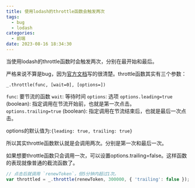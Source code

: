 ```yaml
---
title: 使用lodash的throttle函数会触发两次
tags:
  - bug
  - lodash
categories:
  - 前端
date: 2023-08-16 18:34:30
---
```

当使用lodash的throttle函数时会触发两次，分别在最开始和最后。

严格来说不算是bug，因为[官方文档](https://www.lodashjs.com/docs/lodash.throttle)写的很清楚。throttle函数其实有三个参数：

`_.throttle(func, [wait=0], [options=])`

`func`: 要节流的函数
`wait`: 等待时间
`options`: 选项
`options.leading=true` (boolean): 指定调用在节流开始前，也就是第一次点击。
`options.trailing=true` (boolean): 指定调用在节流结束后，也就是最后一次点击。

options的默认值为:`{leading: true, trailing: true}`

所以其实throttle函数默认就是会调用两次。分别是第一次和最后一次。

如果想要throttle函数只会调用一次，可以设置options.trailing=false。这样函数的表现就像普通的截流函数了。

```js
// 点击后就调用 `renewToken`，但5分钟内超过1次。
var throttled = _.throttle(renewToken, 300000, { 'trailing': false });
```
